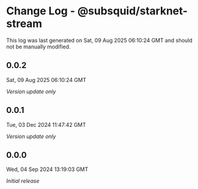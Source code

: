 # Change Log - @subsquid/starknet-stream

This log was last generated on Sat, 09 Aug 2025 06:10:24 GMT and should not be manually modified.

## 0.0.2
Sat, 09 Aug 2025 06:10:24 GMT

_Version update only_

## 0.0.1
Tue, 03 Dec 2024 11:47:42 GMT

_Version update only_

## 0.0.0
Wed, 04 Sep 2024 13:19:03 GMT

_Initial release_


